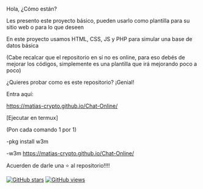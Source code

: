Hola, ¿Cómo están?

Les presento este proyecto básico, pueden usarlo como plantilla para su sitio web o para lo que deseen


En este proyecto usamos HTML, CSS, JS y PHP para simular una base de datos básica

(Cabe recalcar que el repositorio en sí no es online, para eso debés de mejorar los códigos, simplemente es una plantilla que irá mejorando poco a poco)


¿Quieres probar como es este repositorio?
¡Genial!

Entra aquí:

https://matias-crypto.github.io/Chat-Online/

[Ejecutar en termux]

(Pon cada comando 1 por 1)


-pkg install w3m

-w3m https://matias-crypto.github.io/Chat-Online/



Acuerden de darle una ⭐ al repositorio!!!!

[![GitHub stars](https://img.shields.io/github/stars/matias-crypto/Chat-Online.svg?style=social)](https://github.com/matias-crypto/Chat-Online/stargazers)
[![GitHub views](https://img.shields.io/github/watchers/matias-crypto/Chat-Online.svg?style=social)](https://github.com/matias-crypto/Chat-Online/watchers)
